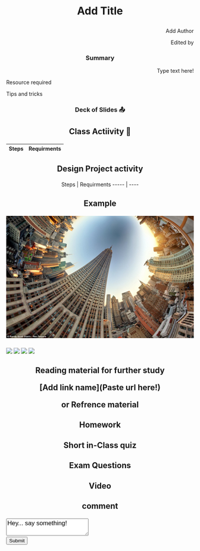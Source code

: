 # <p align = center> Add Title </p>
<p align = right> Add Author</p>
<p align = right> Edited by</p>


### <p align = center>Summary 
<p align = right>Type text here!</p>
<p align = left>Resource required </p>
<p align = left>Tips and tricks </p>


### <p align = center>Deck of Slides :outbox_tray:

## <p align = center>Class Actiivity :rocket:
Steps | Requirments
----- | ---- 




## <p align = center>Design Project activity

<p align = center> Steps | Requirments
----- | ---- </p>


## <p align = center>Example <p align = center>![](_fisheye_EmpireStatebuilding.jpg)
  
  ![](https://dl.dropboxusercontent.com/s/iytdl63bcj7xp13/IMG_20161021_182335.jpg?dl=0)
![](https://dl.dropboxusercontent.com/sh/gpqajy2krhgovi6/AADDw1K51sPc2aHQa0R-lK52a/khushbu%20%20-%20Screen%20Shot%202018-02-20%20at%205.29.17%20PM.png?dl=0)
![](https://dl.dropboxusercontent.com/sh/gpqajy2krhgovi6/AAC8PDq6VZfRp--jNedQ4ty5a/KHUSHBU%20MAHESHWARY%20-%20201709061048282818_Freshwater%20Tolerant%20Mangrove.jpg?dl=0)
![](https://dl.dropboxusercontent.com/sh/gpqajy2krhgovi6/AADDw1K51sPc2aHQa0R-lK52a/khushbu%20%20-%20Screen%20Shot%202018-02-20%20at%205.29.17%20PM.png?dl=0)


## <p align = center>Reading material for further study<p align = center>[Add link name](Paste url here!)<p align = center>or Refrence material

## <p align = center>Homework

## <p align = center>Short in-Class quiz
## <p align = center>Exam Questions 
## <p align = center>Video
## <p align = center>comment<form action="/html/tags/html_form_tag_action.cfm" method="post">
<div>
<textarea name="comments" id="comments" style="font-family:sans-serif;font-size:1.2em;">
Hey... say something!
</textarea>
</div>
<input type="submit" value="Submit">
</form>
